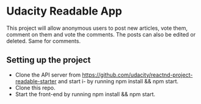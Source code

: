 # Udacity Readable App
This project will allow anonymous users to post new articles, vote them, comment on them and vote the comments. The posts can also be edited or deleted. Same for comments.

## Setting up the project
- Clone the API server from https://github.com/udacity/reactnd-project-readable-starter and start i- by running npm install && npm start.
- Clone this repo.
- Start the front-end by running npm install && npm start.
